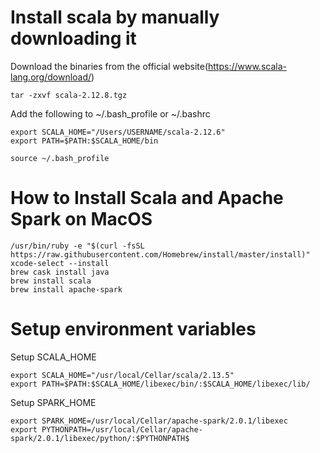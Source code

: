 # Install scala by manually downloading it

Download the binaries from the official website(https://www.scala-lang.org/download/)

```
tar -zxvf scala-2.12.8.tgz
```

Add the following to ~/.bash_profile or ~/.bashrc

```
export SCALA_HOME="/Users/USERNAME/scala-2.12.6"
export PATH=$PATH:$SCALA_HOME/bin
```

```
source ~/.bash_profile
```

# How to Install Scala and Apache Spark on MacOS
```
/usr/bin/ruby -e "$(curl -fsSL https://raw.githubusercontent.com/Homebrew/install/master/install)"
xcode-select --install
brew cask install java
brew install scala
brew install apache-spark
```

# Setup environment variables
Setup SCALA_HOME
```
export SCALA_HOME="/usr/local/Cellar/scala/2.13.5"
export PATH=$PATH:$SCALA_HOME/libexec/bin/:$SCALA_HOME/libexec/lib/
```

Setup SPARK_HOME
```
export SPARK_HOME=/usr/local/Cellar/apache-spark/2.0.1/libexec
export PYTHONPATH=/usr/local/Cellar/apache-spark/2.0.1/libexec/python/:$PYTHONPATH$
```

